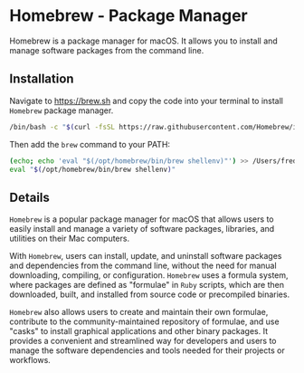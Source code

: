 # Homebrew - Package Manager

Homebrew is a package manager for macOS. It allows you to install and manage software packages from the command line.

## Installation

Navigate to https://brew.sh and copy the code into your terminal to install `Homebrew` package manager.

```bash
/bin/bash -c "$(curl -fsSL https://raw.githubusercontent.com/Homebrew/install/HEAD/install.sh)"
```

Then add the `brew` command to your PATH:

```bash
(echo; echo 'eval "$(/opt/homebrew/bin/brew shellenv)"') >> /Users/freddy/.zprofile
eval "$(/opt/homebrew/bin/brew shellenv)"
```

## Details

`Homebrew` is a popular package manager for macOS that allows users to easily install and manage a variety of software packages, libraries, and utilities on their Mac computers.

With `Homebrew`, users can install, update, and uninstall software packages and dependencies from the command line, without the need for manual downloading, compiling, or configuration. `Homebrew` uses a formula system, where packages are defined as "formulae" in `Ruby` scripts, which are then downloaded, built, and installed from source code or precompiled binaries.

`Homebrew` also allows users to create and maintain their own formulae, contribute to the community-maintained repository of formulae, and use "casks" to install graphical applications and other binary packages. It provides a convenient and streamlined way for developers and users to manage the software dependencies and tools needed for their projects or workflows.
